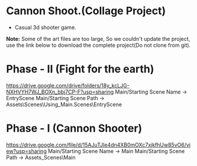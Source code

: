 # Cannon Shoot.(Collage Project)
- Casual 3d shooter game.

**Note:** Some of the art files are too large, So we couldn't update the project, use the link below to download the complete project(Do not clone from git).

# Phase - II (Fight for the earth)
https://drive.google.com/drive/folders/18y_kcLJG-NXHVYH7WJ_BOXn_bbj7CP-F?usp=sharing
Main/Starting Scene Name -> EntryScene
Main/Starting Scene Path -> Assets\Scenes\Using_Main.Scenes\EntryScene

# Phase - I (Cannon Shooter)
https://drive.google.com/file/d/15AJuTJIe4dn4XB0mOXc7xjkfhUw85vO6/view?usp=sharing
Main/Starting Scene Name -> Main
Main/Starting Scene Path -> Assets\_Scenes\Main
